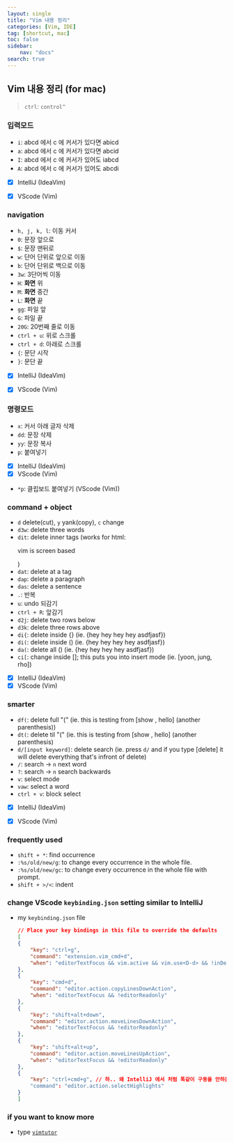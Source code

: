 ```yaml
---
layout: single
title: "Vim 내용 정리"
categories: [Vim, IDE]
tag: [shortcut, mac]
toc: false
sidebar:
    nav: "docs"
search: true
---
```


## Vim 내용 정리 (for mac)

> `ctrl`: `control^`

### 입력모드
- `i`: abcd 에서 c 에 커서가 있다면 abicd
- `a`: abcd 에서 c 에 커서가 있다면 abcid
- `I`: abcd 에서 c 에 커서가 있어도 iabcd
- `A`: abcd 에서 c 에 커서가 있어도 abcdi
- [x] IntelliJ (IdeaVim)
- [x] VScode (Vim)


### navigation
- `h, j, k, l`: 이동 커서
- `0`: 문장 앞으로 
- `$`: 문장 맨뒤로
- `w`: 단어 단위로 앞으로 이동
- `b`: 단어 단위로 백으로 이동
- `3w`: 3단어씩 이동
- `H`: **화면** 위
- `M`: **화면** 중간
- `L`: **화면** 끝
- `gg`: 파일 앞
- `G`: 파일 끝
- `20G`: 20번째 줄로 이동
- `ctrl + u`: 위로 스크롤 
- `ctrl + d`: 아래로 스크롤 
- `{`: 문단 시작 
- `}`: 문단 끝
- [x] IntelliJ (IdeaVim)
- [x] VScode (Vim)


### 명령모드
- `x`: 커서 아래 글자 삭제 
- `dd`: 문장 삭제 
- `yy`: 문장 복사
- `p`: 붙여넣기
- [x] IntelliJ (IdeaVim)
- [x] VScode (Vim)

- `*p`: 클립보드 붙여넣기 (VScode (Vim))

### command + object 
- `d` delete(cut), `y` yank(copy), `c` change 
- `d3w`: delete three words 
- `dit`: delete inner tags (works for html: <p>vim is screen based </P>)
- `dat`: delete at a tag
- `dap`: delete a paragraph 
- `das`: delete a sentence
- `.`: 반복
- `u`: undo 되감기
- `ctrl + R`: 앞감기 
- `d2j`: delete two rows below 
- `d3k`: delete three rows above
- `di{`: delete inside {} (ie. {hey hey hey hey asdfjasf})
- `di(`: delete inside () (ie. {hey hey hey hey asdfjasf})
- `da(`: delete all () (ie. {hey hey hey hey asdfjasf})
- `ci[`: change inside []; this puts you into insert mode (ie. [yoon, jung, rho])
- [x] IntelliJ (IdeaVim)
- [x] VScode (Vim)

### smarter
- `df(`: delete full "(" (ie. this is testing from [show , hello] (another parenthesis))
- `dt(`: delete til "(" (ie. this is testing from [show , hello] (another parenthesis)
- `d/[input keyword]`: delete search (ie. press `d/` and if you type [delete] it will delete everything that's infront of delete)
- `/`: search -> `n` next word 
- `?`: search -> `n` search backwards 
- `v`: select mode
- `vaw`: select a word 
- `ctrl + v`: block select 
- [x] IntelliJ (IdeaVim)
- [x] VScode (Vim)


### frequently used
- `shift + *`: find occurrence 
- `:%s/old/new/g`: to change every occurrence in the whole file.
- `:%s/old/new/gc`: to change every occurrence in the whole file with prompt.
- `shift + >/<`: indent

### change VScode `keybinding.json` setting similar to IntelliJ
- my `keybinding.json` file

    ```json
    // Place your key bindings in this file to override the defaults
    [
    {
        "key": "ctrl+g",
        "command": "extension.vim_cmd+d",
        "when": "editorTextFocus && vim.active && vim.use<D-d> && !inDebugRepl"
    },
    {
        "key": "cmd+d",
        "command": "editor.action.copyLinesDownAction",
        "when": "editorTextFocus && !editorReadonly"
    },
    {
        "key": "shift+alt+down",
        "command": "editor.action.moveLinesDownAction",
        "when": "editorTextFocus && !editorReadonly"
    },
    {
        "key": "shift+alt+up",
        "command": "editor.action.moveLinesUpAction",
        "when": "editorTextFocus && !editorReadonly"
    },
    {
        "key": "ctrl+cmd+g", // 하.. 왜 IntelliJ 에서 처럼 똑같이 구동을 안하는걸까.. (@Intellij: "ctrl+cmd+g" -> Highlight mode -> esc -> Selection Mode -> i -> insert Mode)
        "command": "editor.action.selectHighlights"
    }
    ]

    ```

### if you want to know more 
- type [`vimtutor`](https://github.com/vim/vim/blob/master/runtime/tutor/tutor)




